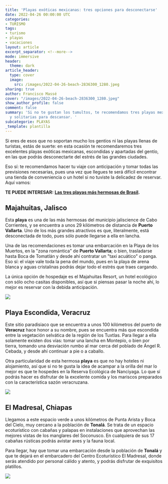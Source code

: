 ```yaml
---
title: 'Playas exóticas mexicanas: tres opciones para desconectarse'
date: 2022-04-26 00:00:00 UTC
categories:
- TURISMO
tags:
- turismo
- playas
- vacaciones
layout: article
excerpt_separator: <!--more-->
mode: immersive
header:
  theme: dark
article_header:
  type: cover
  image:
    src: /images/2022-04-26-beach-2836300_1280.jpeg
sharing: true
author: Francisco Massé
cover: "/images/2022-04-26-beach-2836300_1280.jpeg"
show_author_profile: false
comment: false
summary: 'Si no te gustan los tumultos, te recomendamos tres playas mexicanas exóticas
  y solitarias para descansar. '
subcategorie: PLAYAS
_template: plantilla
---
```







Si eres de esos que no soportan mucho los gentíos ni las playas llenas de turistas, estás de suerte: en esta ocasión te recomendaremos tres excelentes playas exóticas mexicanas, escondidas y apartadas del gentío, en las que podrás desconectarte del estrés de las grandes ciudades.

Eso sí: te recomendamos hacer tu viaje con anticipación y tomar todas las previsiones necesarias, pues una vez que llegues te será difícil encontrar una tienda de conveniencia o un hotel si no tuviste la delicadez de reservar. Aquí vamos:

**TE PUEDE INTERESAR:** [**Las tres playas más hermosas de Brasil**]()**.**

## Majahuitas, Jalisco

Esta **playa** es una de las más hermosas del municipio jaliscience de Cabo Corrientes, y se encuentra a unos 29 kilómetros de distancia de **Puerto Vallarta**. Uno de los más grandes atractivos es que, literalmente, está desconectada de todo, pues sólo puede llegarse a ella en lancha.

Una de las recomendaciones es tomar una embarcación en la Playa de los Muertos, en la "zona romántica" de **Puerto Vallarta**; o bien, trasladarse hasta Boca de Tomatlán y desde ahí contratar un "taxi acuático" o panga. Eso sí: el viaje vale toda la pena del mundo, pues en la playa de arena blanca y aguas cristalinas podrás dejar todo el estrés que traes cargando.

La única opción de hospedaje es el Majahuitas Resort, un hotel ecológico con sólo ocho casitas disponibles, así que si piensas pasar la noche ahí, lo mejor es reservar con la debida anticipación.

![](/images/2022-04-26-majahuitas_pinterest.jpeg)

## Playa Escondida, Veracruz

Este sitio paradisiaco que se encuentra a unos 100 kilómetros del puerto de **Veracruz** hace honor a su nombre, pues se encuentra más que escondida entre la vegetación selvática de la región de los Tuxtlas. Para llegar a ella solamente existen dos vías: tomar una lancha en Montepío, o bien por tierra, tomando una desviación rumbo al mar cerca del poblado de Ángel R. Cebada, y desde ahí continuar a pie o a caballo.

Otra particularidad de esta hermosa **playa** es que no hay hoteles ni alojamiento, así que si no te gusta la idea de acampar a la orilla del mar lo mejor es que te hospedes en la Reserva Ecológica de Nanciyaga. Lo que sí podrás hacer es disfrutar de la excelente comida y los mariscos preparados con la característica sazón veracruzana.

![](/images/2022-04-26-playaescondida.jpeg)

## El Madresal, Chiapas

Llegamos a este espacio verde a unos kilómetros de Punta Arista y Boca del Cielo, muy cercano a la población de **Tonalá**. Se trata de un espacio ecoturístico con cabañas y palapas en instalaciones que aprovechan las mejores vistas de los manglares del Soconusco. En cualquiera de sus 17 cabañas rústicas podrás avistar aves y la fauna local.

Para llegar, hay que tomar una embarcación desde la población de **Tonalá** y que te dejará en el embarcadero del Centro Ecoturístico El Madresal, donde serás atendido por personal cálido y atento, y podrás disfrutar de exquisitos platillos.

![](https://www.elmadresal.com/gallery/acercade/images/atardecer%20en%20la%20playa.jpg)
